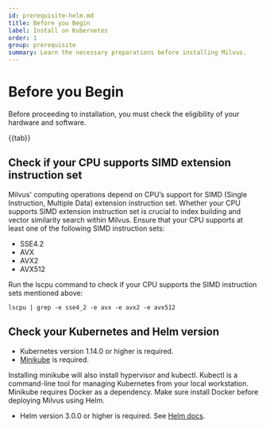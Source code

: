 ```yaml
---
id: prerequisite-helm.md
title: Before you Begin
label: Install on Kubernetes
order: 1
group: prerequisite
summary: Learn the necessary preparations before installing Milvus.
---
```

# Before you Begin

Before proceeding to installation, you must check the eligibility of your hardware and software.

{{tab}}

## Check if your CPU supports SIMD extension instruction set

Milvus' computing operations depend on CPU’s support for SIMD (Single Instruction, Multiple Data) extension instruction set. Whether your CPU supports SIMD extension instruction set is crucial to index building and vector similarity search within Milvus. Ensure that your CPU supports at least one of the following SIMD instruction sets:

- SSE4.2
- AVX
- AVX2
- AVX512

Run the lscpu command to check if your CPU supports the SIMD instruction sets mentioned above:

```
lscpu | grep -e sse4_2 -e avx -e avx2 -e avx512
```

## Check your Kubernetes and Helm version
- Kubernetes version 1.14.0 or higher is required.
- [Minikube](https://kubernetes.io/docs/tasks/tools/install-minikube/) is required.

<div class="alert note">
Installing minikube will also install hypervisor and kubectl. Kubectl is a command-line tool for managing Kubernetes from your local workstation.
</div>

<div class="alert note">
  Minikube requires <ahref="https://docs.docker.com/get-docker/">Docker</a> as a dependency. Make sure install Docker before deploying Milvus using Helm.
</div>

- Helm version 3.0.0 or higher is required. See [Helm docs](https://helm.sh/docs/).
